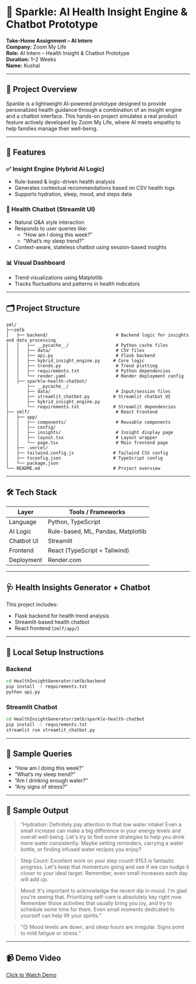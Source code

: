# 🌟 Sparkle: AI Health Insight Engine & Chatbot Prototype

**Take-Home Assignment – AI Intern**  
**Company:** Zoom My Life  
**Role:** AI Intern – Health Insight & Chatbot Prototype  
**Duration:** 1–2 Weeks  
**Name:** Kushal

---

## 🧠 Project Overview

Sparkle is a lightweight AI-powered prototype designed to provide personalized health guidance through a combination of an insight engine and a chatbot interface. This hands-on project simulates a real product feature actively developed by Zoom My Life, where AI meets empathy to help families manage their well-being.

---

## 🚀 Features

### ✅ Insight Engine (Hybrid AI Logic)
- Rule-based & logic-driven health analysis
- Generates contextual recommendations based on CSV health logs
- Supports hydration, sleep, mood, and steps data

### 💬 Health Chatbot (Streamlit UI)
- Natural Q&A style interaction
- Responds to user queries like:
  - “How am I doing this week?”
  - “What’s my sleep trend?”
- Context-aware, stateless chatbot using session-based insights

### 📊 Visual Dashboard
- Trend visualizations using Matplotlib
- Tracks fluctuations and patterns in health indicators

---

## 🗂️ Project Structure

```
zml/
├──zmlb
│   ├── backend/                          # Backend logic for insights and data processing
│   │   ├── __pycache__/                  # Python cache files
│   │   ├── data/                         # CSV files
│   │   ├── api.py                        # Flask backend
│   │   ├── hybrid_insight_engine.py     # Core logic
│   │   ├── trends.py                     # Trend plotting
│   │   ├── requirements.txt              # Python dependencies
│   │   └── render.yaml                   # Render deployment config
│   ├── sparkle-health-chatbot/
│       ├── __pycache__/
│       ├── data/                         # Input/session files
│       ├── streamlit_chatbot.py         # Streamlit chatbot UI
│       ├── hybrid_insight_engine.py
│       └── requirements.txt             # Streamlit dependencies
├── zmlf/                                 # React Frontend
│   ├── app/
│   │   ├── components/                   # Reusable components
│   │   ├── config/
│   │   ├── insights/                     # Insight display page
│   │   ├── layout.tsx                    # Layout wrapper
│   │   └── page.tsx                      # Main frontend page
│   ├── .vercel/
│   ├── tailwind.config.js               # Tailwind CSS config
│   ├── tsconfig.json                    # TypeScript config
│   └── package.json
└── README.md                            # Project overview
```

---

## 🛠️ Tech Stack

| Layer       | Tools / Frameworks                          |
|-------------|---------------------------------------------|
| Language    | Python, TypeScript                          |
| AI Logic    | Rule-based, ML, Pandas, Matplotlib          |
| Chatbot UI  | Streamlit                                   |
| Frontend    | React (TypeScript + Tailwind)               |
| Deployment  | Render.com                                  |

---

## 🩺 Health Insights Generator + Chatbot

This project includes:
- Flask backend for health trend analysis  
- Streamlit-based health chatbot  
- React frontend (`zmlf/app/`)

---

## 🧪 Local Setup Instructions

### Backend
```bash
cd HealthInsightGenerator/zmlb/backend
pip install -r requirements.txt
python api.py
```

### Streamlit Chatbot
```bash
cd HealthInsightGenerator/zmlb/sparkle-health-chatbot
pip install -r requirements.txt
streamlit run streamlit_chatbot.py
```

---

## 🧪 Sample Queries

- “How am I doing this week?”
- “What’s my sleep trend?”
- “Am I drinking enough water?”
- “Any signs of stress?”

---

## 🌈 Sample Output

> “Hydration: Definitely pay attention to that low water intake! Even a small increase can make a big difference in your energy levels and overall well-being. Let's try to find some strategies to help you drink more water consistently. Maybe setting reminders, carrying a water bottle, or finding infused water recipes you enjoy?

> Step Count: Excellent work on your step count! 9153 is fantastic progress. Let's keep that momentum going and see if we can nudge it closer to your ideal target. Remember, even small increases each day will add up.

> Mood: It's important to acknowledge the recent dip in mood. I'm glad you're seeing that. Prioritizing self-care is absolutely key right now. Remember those activities that usually bring you joy, and try to schedule some time for them. Even small moments dedicated to yourself can help lift your spirits.”  

> “😔 Mood levels are down, and sleep hours are irregular. Signs point to mild fatigue or stress.”

---

## 📹 Demo Video

[Click to Watch Demo]([https://drive.google.com/file/d/1v7JlWJQTSNdDmsHe9U-pVqIX1dZO-le4/view?usp=sharing](https://drive.google.com/file/d/1qQC8kOz_FCbP2T0scx788eaV7g2apOFP/view?usp=sharing))
